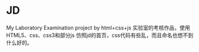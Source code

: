 # JD
My  Laboratory Examination  project  by html+css+js
实验室的考核作品，使用HTML5、css、css3和部分js
仿照jd的首页，css代码有些乱，而且命名也想不到什么好的。
